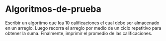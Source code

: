 # Algoritmos-de-prueba
Escribir un algoritmo que lea 10 calificaciones el cual debe ser almacenado en un
arreglo. Luego recorra el arreglo por medio de un ciclo repetitivo para obtener la
suma. Finalmente, imprimir el promedio de las calificaciones.